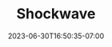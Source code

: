 ---
title: "Shockwave"
date: 2023-06-30T16:50:35-07:00
draft: false
imgLink: "https://drive.google.com/uc?export=view&id=1YmWEki1H3No8ejO05se81KUIAQIdH_LQ"
tagline: "Perlin noise. Made with Processing."
---